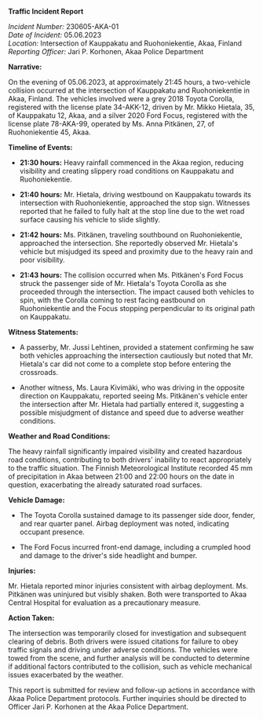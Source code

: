 **Traffic Incident Report**

*Incident Number:* 230605-AKA-01  
*Date of Incident:* 05.06.2023  
*Location:* Intersection of Kauppakatu and Ruohoniekentie, Akaa, Finland  
*Reporting Officer:* Jari P. Korhonen, Akaa Police Department  

**Narrative:**

On the evening of 05.06.2023, at approximately 21:45 hours, a two-vehicle collision occurred at the intersection of Kauppakatu and Ruohoniekentie in Akaa, Finland. The vehicles involved were a grey 2018 Toyota Corolla, registered with the license plate 34-AKK-12, driven by Mr. Mikko Hietala, 35, of Kauppakatu 12, Akaa, and a silver 2020 Ford Focus, registered with the license plate 78-AKA-99, operated by Ms. Anna Pitkänen, 27, of Ruohoniekentie 45, Akaa.

**Timeline of Events:**

- **21:30 hours:** Heavy rainfall commenced in the Akaa region, reducing visibility and creating slippery road conditions on Kauppakatu and Ruohoniekentie.
  
- **21:40 hours:** Mr. Hietala, driving westbound on Kauppakatu towards its intersection with Ruohoniekentie, approached the stop sign. Witnesses reported that he failed to fully halt at the stop line due to the wet road surface causing his vehicle to slide slightly.

- **21:42 hours:** Ms. Pitkänen, traveling southbound on Ruohoniekentie, approached the intersection. She reportedly observed Mr. Hietala's vehicle but misjudged its speed and proximity due to the heavy rain and poor visibility.

- **21:43 hours:** The collision occurred when Ms. Pitkänen's Ford Focus struck the passenger side of Mr. Hietala's Toyota Corolla as she proceeded through the intersection. The impact caused both vehicles to spin, with the Corolla coming to rest facing eastbound on Ruohoniekentie and the Focus stopping perpendicular to its original path on Kauppakatu.

**Witness Statements:**

- A passerby, Mr. Jussi Lehtinen, provided a statement confirming he saw both vehicles approaching the intersection cautiously but noted that Mr. Hietala's car did not come to a complete stop before entering the crossroads.

- Another witness, Ms. Laura Kivimäki, who was driving in the opposite direction on Kauppakatu, reported seeing Ms. Pitkänen's vehicle enter the intersection after Mr. Hietala had partially entered it, suggesting a possible misjudgment of distance and speed due to adverse weather conditions.

**Weather and Road Conditions:**

The heavy rainfall significantly impaired visibility and created hazardous road conditions, contributing to both drivers' inability to react appropriately to the traffic situation. The Finnish Meteorological Institute recorded 45 mm of precipitation in Akaa between 21:00 and 22:00 hours on the date in question, exacerbating the already saturated road surfaces.

**Vehicle Damage:**

- The Toyota Corolla sustained damage to its passenger side door, fender, and rear quarter panel. Airbag deployment was noted, indicating occupant presence.

- The Ford Focus incurred front-end damage, including a crumpled hood and damage to the driver's side headlight and bumper.

**Injuries:**

Mr. Hietala reported minor injuries consistent with airbag deployment. Ms. Pitkänen was uninjured but visibly shaken. Both were transported to Akaa Central Hospital for evaluation as a precautionary measure.

**Action Taken:**

The intersection was temporarily closed for investigation and subsequent clearing of debris. Both drivers were issued citations for failure to obey traffic signals and driving under adverse conditions. The vehicles were towed from the scene, and further analysis will be conducted to determine if additional factors contributed to the collision, such as vehicle mechanical issues exacerbated by the weather.

This report is submitted for review and follow-up actions in accordance with Akaa Police Department protocols. Further inquiries should be directed to Officer Jari P. Korhonen at the Akaa Police Department.